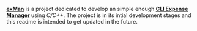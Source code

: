  <u>**exMan**</u> is a project dedicated to develop an simple enough <u>**CLI Expense Manager**</u> using *C/C++*. 
 The project is in its intial development stages and this readme is intended to get updated in the future.